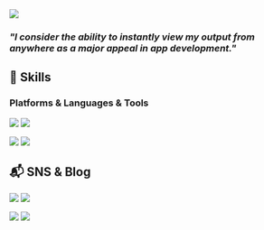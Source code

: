 
<img src="https://capsule-render.vercel.app/api?type=waving&color=auto&height=200&section=header&text=hi,itsme,sooj🌏&fontSize=50" />

### *"I consider the ability to instantly view my output from anywhere as a major appeal in app development."*


## :deciduous_tree: Skills
### Platforms & Languages & Tools
<img src="https://img.shields.io/badge/Kotlin-0095D5?&style=for-the-badge&logo=kotlin&logoColor=white"/></a>
<img src="https://img.shields.io/badge/Android-3DDC84?style=for-the-badge&logo=android&logoColor=whitee"/></a>

<img src="https://img.shields.io/badge/Slack-4A154B?style=for-the-badge&logo=slack&logoColor=white"/></a>
<img src="https://img.shields.io/badge/Discord-7289DA?style=for-the-badge&logo=discord&logoColor=white"/></a>

<!--
[![Top Langs](https://github-readme-stats.vercel.app/api/top-langs/?username=sooj36)](https://github.com/anuraghazra/github-readme-stats)
-->


## :mailbox_with_mail: SNS & Blog

<a href="sooj2023@gmail.com"><img src="https://img.shields.io/badge/sooj2023@gmail.com-EA4335?style=flat-square&logo=GMail&logoColor=white"/></a>
<a href="sooj36_@naver.com"><img src="https://img.shields.io/badge/sooj36_@naver.com-03C75A?style=flat-square&logo=naver&logoColor=white"/></a>

<a href="sooj36.github.io"><img src="https://img.shields.io/badge/Github.io-222222?style=flat-square&logo=githubpages&logoColor=white"/></a>
<a href="https://velog.io/@sooj23"><img src="https://img.shields.io/badge/Velog-20C997?style=flat-square&logo=velog&logoColor=white"/></a>

<!--
**sooj36/sooj36** is a ✨ _special_ ✨ repository because its `README.md` (this file) appears on your GitHub profile.



Here are some ideas to get you started:

- 🔭 I’m currently working on ...
- 🌱 I’m currently learning ...
- 👯 I’m looking to collaborate on ...
- 🤔 I’m looking for help with ...
- 💬 Ask me about ...
- 📫 How to reach me: ...
- 😄 Pronouns: ...
- ⚡ Fun fact: ...
-->
